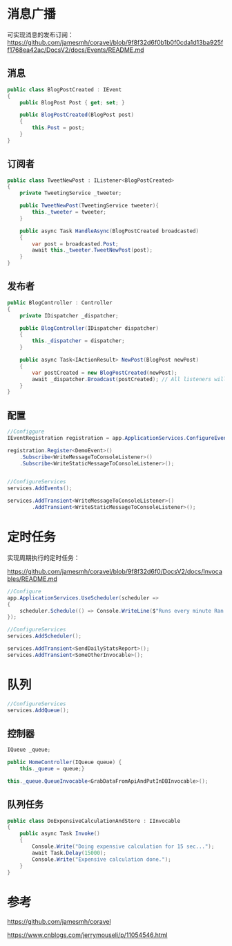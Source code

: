 # 消息广播

可实现消息的发布订阅：<https://github.com/jamesmh/coravel/blob/9f8f32d6f0b1b0f0cda1d13ba925ff1768ea42ac/DocsV2/docs/Events/README.md>



## 消息

```c#
public class BlogPostCreated : IEvent
{
    public BlogPost Post { get; set; }

    public BlogPostCreated(BlogPost post)
    {
        this.Post = post;
    }
}
```

## 订阅者

```c#
public class TweetNewPost : IListener<BlogPostCreated>
{
    private TweetingService _tweeter;

    public TweetNewPost(TweetingService tweeter){
        this._tweeter = tweeter;
    }

    public async Task HandleAsync(BlogPostCreated broadcasted)
    {
        var post = broadcasted.Post;
        await this._tweeter.TweetNewPost(post);
    }
}
```

## 发布者

```c#
public BlogController : Controller
{
    private IDispatcher _dispatcher;

    public BlogController(IDispatcher dispatcher)
    {
        this._dispatcher = dispatcher;
    }

    public async Task<IActionResult> NewPost(BlogPost newPost)
    {
        var postCreated = new BlogPostCreated(newPost);
        await _dispatcher.Broadcast(postCreated); // All listeners will fire.
    }
}
```

## 配置

```c#
//Configgure
IEventRegistration registration = app.ApplicationServices.ConfigureEvents();

registration.Register<DemoEvent>()
    .Subscribe<WriteMessageToConsoleListener>()
    .Subscribe<WriteStaticMessageToConsoleListener>();


//ConfigureServices
services.AddEvents();

services.AddTransient<WriteMessageToConsoleListener>()
        .AddTransient<WriteStaticMessageToConsoleListener>();
```



# 定时任务

实现周期执行的定时任务：

<https://github.com/jamesmh/coravel/blob/9f8f32d6f0/DocsV2/docs/Invocables/README.md>

```c#
//Configure
app.ApplicationServices.UseScheduler(scheduler =>
{
    scheduler.Schedule(() => Console.WriteLine($"Runs every minute Ran at: {DateTime.UtcNow}")).EverySecond();
});

//ConfigureServices
services.AddScheduler();

services.AddTransient<SendDailyStatsReport>();
services.AddTransient<SomeOtherInvocable>();
```



# 队列

```c#
//ConfigureServices
services.AddQueue();
```

## 控制器

```c#
IQueue _queue;

public HomeController(IQueue queue) {
    this._queue = queue;}

this._queue.QueueInvocable<GrabDataFromApiAndPutInDBInvocable>();
```

## 队列任务

```c#
public class DoExpensiveCalculationAndStore : IInvocable
{
    public async Task Invoke()
    {
        Console.Write("Doing expensive calculation for 15 sec...");
        await Task.Delay(15000);
        Console.Write("Expensive calculation done.");
    }
}
```





# 参考

<https://github.com/jamesmh/coravel>

<https://www.cnblogs.com/jerrymouseli/p/11054546.html>